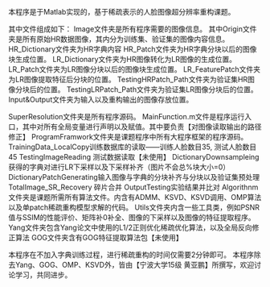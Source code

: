 本程序是于Matlab实现的，基于稀疏表示的人脸图像超分辨率重构课题。

其中文件组成如下：
Image文件夹是所有程序需要的图像信息。
	其中Origin文件夹是所有原始HR数据图像，其内分为训练集、验证集的图像内容信息。
	HR_Dictionary文件夹为HR字典内容
	HR_Patch文件夹为HR字典分块以后的图像块生成位置。
	LR_Dictionary文件夹为HR图像转化为LR图像的生成位置。
	LR_Patch文件夹为LR图像分块以后的图像块生成位置。
	LR_FeaturePatch文件夹为LR图像提取特征后分块的位置。
	TestingHRPatch_Path文件夹为验证集HR图像分块后的位置。
	TestingLRPatch_Path文件夹为验证集LR图像分块后的位置。
	Input&Output文件夹为输入以及重构输出的图像存放位置。


SuperResolution文件夹是所有程序源码。
	MainFunction.m文件是程序运行入口，其中对所有全局变量进行声明以及赋值。其中要负责【对图像读取输出的路径修正】
	ProgramFramwork文件夹是课题程序中所有大程序框架的程序源码。
		TrainingData_LocalCopy训练数据库的读取——训练人脸数目35,  测试人脸数目45
		TestingImageReading 测试数据读取【未使用】
		DictionaryDownsampleing获得的字典对进行LR下采样以及下采样补齐（图片不会总%块大小=0）
		DictionaryPatchGenerating输入图像与字典的分块补齐与分块以及验证集预处理
		TotalImage_SR_Recovery 碎片合并
		OutputTesting实验结果并比对
	Algorithnm文件夹是课题所需所有算法文件。内含有ADMM、KSVD、KSVD调用、OMP算法以及单patch稀疏重构模型求解的代码。
	Utils文件夹内含一些工具类，例如PSNR值与SSIM的性能评价、矩阵补0补全、图像的下采样以及图像的特征提取程序。
	Yang文件夹包含Yang论文中使用的L1/2正则优化稀疏优化算法，以及全局反向修正算法
	GOG文件夹含有GOG特征提取算法包【未使用】
	
	
本程序在不加入字典训练过程，进行稀疏重构的时间仅需要2分钟即可。
本程序除去Yang、GOG、OMP、KSVD外，皆由【宁波大学15级 黄亚鹏】所撰写，欢迎讨论学习，共同进步。
